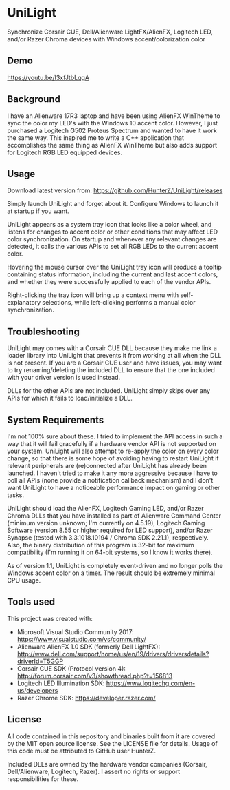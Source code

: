 # UniLight
Synchronize Corsair CUE, Dell/Alienware LightFX/AlienFX, Logitech LED, and/or Razer Chroma devices with Windows accent/colorization color

## Demo
https://youtu.be/I3xfJtbLqgA

## Background
I have an Alienware 17R3 laptop and have been using AlienFX WinTheme to sync the color my LED's with the Windows 10 accent color. However, I just purchased a Logitech G502 Proteus Spectrum and wanted to have it work the same way. This inspired me to write a C++ application that accomplishes the same thing as AlienFX WinTheme but also adds support for Logitech RGB LED equipped devices.

## Usage
Download latest version from: https://github.com/HunterZ/UniLight/releases

Simply launch UniLight and forget about it. Configure Windows to launch it at startup if you want.

UniLight appears as a system tray icon that looks like a color wheel, and listens for changes to accent color or other conditions that may affect LED color synchronization. On startup and whenever any relevant changes are detected, it calls the various APIs to set all RGB LEDs to the current accent color.

Hovering the mouse cursor over the UniLight tray icon will produce a tooltip containing status information, including the current and last accent colors, and whether they were successfully applied to each of the vendor APIs.

Right-clicking the tray icon will bring up a context menu with self-explanatory selections, while left-clicking performs a manual color synchronization.

## Troubleshooting
UniLight may comes with a Corsair CUE DLL because they make me link a loader library into UniLight that prevents it from working at all when the DLL is not present. If you are a Corsair CUE user and have issues, you may want to try renaming/deleting the included DLL to ensure that the one included with your driver version is used instead.

DLLs for the other APIs are not included. UniLight simply skips over any APIs for which it fails to load/initialize a DLL.

## System Requirements
I'm not 100% sure about these. I tried to implement the API access in such a way that it will fail gracefully if a hardware vendor API is not supported on your system. UniLight will also attempt to re-apply the color on every color change, so that there is some hope of avoiding having to restart UniLight if relevant peripherals are (re)connected after UniLight has already been launched. I haven't tried to make it any more aggressive because I have to poll all APIs (none provide a notification callback mechanism) and I don't want UniLight to have a noticeable performance impact on gaming or other tasks.

UniLight should load the AlienFX, Logitech Gaming LED, and/or Razer Chroma DLLs that you have installed as part of Alienware Command Center (minimum version unknown; I'm currently on 4.5.19), Logitech Gaming Software (version 8.55 or higher required for LED support), and/or Razer Synapse (tested with 3.3.1018.10194 / Chroma SDK 2.21.1), respectively. Also, the binary distribution of this program is 32-bit for maximum compatibility (I'm running it on 64-bit systems, so I know it works there).

As of version 1.1, UniLight is completely event-driven and no longer polls the Windows accent color on a timer. The result should be extremely minimal CPU usage.

## Tools used
This project was created with:
* Microsoft Visual Studio Community 2017: https://www.visualstudio.com/vs/community/
* Alienware AlienFX 1.0 SDK (formerly Dell LightFX): http://www.dell.com/support/home/us/en/19/drivers/driversdetails?driverId=T5GGP
* Corsair CUE SDK (Protocol version 4): http://forum.corsair.com/v3/showthread.php?t=156813
* Logitech LED Illumination SDK: https://www.logitechg.com/en-us/developers
* Razer Chrome SDK: https://developer.razer.com/

## License
All code contained in this repository and binaries built from it are covered by the MIT open source license. See the LICENSE file for details. Usage of this code must be attributed to GitHub user HunterZ.

Included DLLs are owned by the hardware vendor companies (Corsair, Dell/Alienware, Logitech, Razer). I assert no rights or support responsibilities for these.
